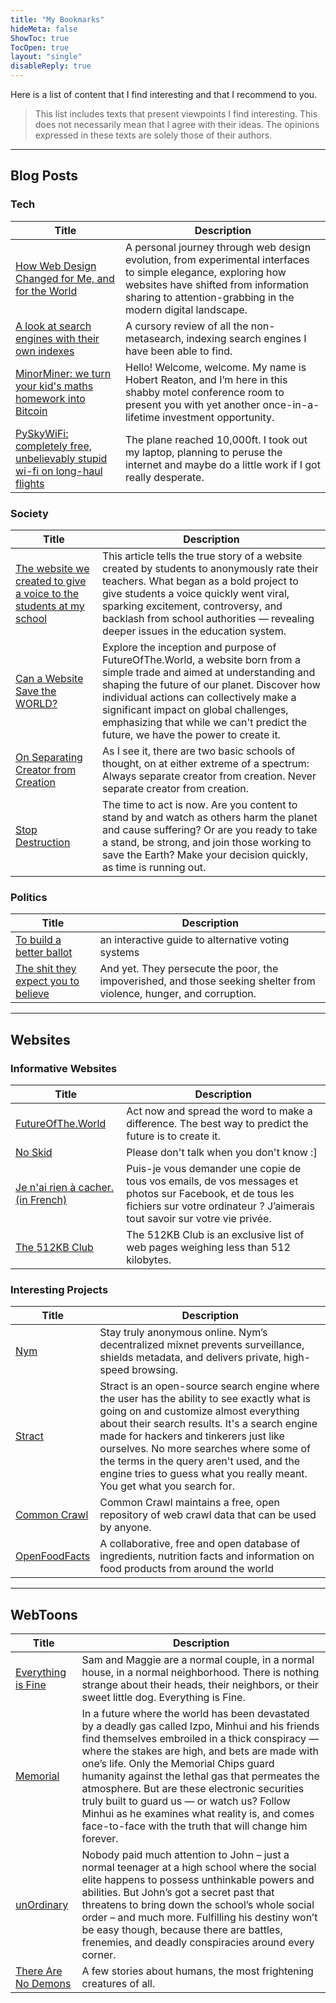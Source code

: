 ```yaml
---
title: "My Bookmarks"
hideMeta: false
ShowToc: true
TocOpen: true
layout: "single"
disableReply: true
---
```


Here is a list of content that I find interesting and that I recommend to you.

> This list includes texts that present viewpoints I find interesting. This does not necessarily mean that I agree with their ideas. The opinions expressed in these texts are solely those of their authors.

---

## Blog Posts

### Tech

| Title | Description |
|-------|-------------|
| [How Web Design Changed for Me, and for the World](https://futureofthe.tech/posts/how-web-design-changed-for-me-and-for-the-world) | A personal journey through web design evolution, from experimental interfaces to simple elegance, exploring how websites have shifted from information sharing to attention-grabbing in the modern digital landscape. |
| [A look at search engines with their own indexes](https://seirdy.one/posts/2021/03/10/search-engines-with-own-indexes) | A cursory review of all the non-metasearch, indexing search engines I have been able to find. |
| [MinorMiner: we turn your kid's maths homework into Bitcoin](https://robertheaton.com/minor-miner/) | Hello! Welcome, welcome. My name is Hobert Reaton, and I’m here in this shabby motel conference room to present you with yet another once-in-a-lifetime investment opportunity. |
| [PySkyWiFi: completely free, unbelievably stupid wi-fi on long-haul flights](https://robertheaton.com/pyskywifi/) | The plane reached 10,000ft. I took out my laptop, planning to peruse the internet and maybe do a little work if I got really desperate. |

### Society

| Title | Description |
|-------|-------------|
| [The website we created to give a voice to the students at my school](https://futureofthe.tech/posts/the-website-we-created-to-give-a-voice-to-the-students-at-my-school) | This article tells the true story of a website created by students to anonymously rate their teachers. What began as a bold project to give students a voice quickly went viral, sparking excitement, controversy, and backlash from school authorities — revealing deeper issues in the education system. |
| [Can a Website Save the WORLD?](https://futureofthe.tech/posts/can-a-website-save-the-world) | Explore the inception and purpose of FutureOfThe.World, a website born from a simple trade and aimed at understanding and shaping the future of our planet. Discover how individual actions can collectively make a significant impact on global challenges, emphasizing that while we can't predict the future, we have the power to create it. |
| [On Separating Creator from Creation](https://www.bfloeser.de/posts/creator-and-creation/) | As I see it, there are two basic schools of thought, on at either extreme of a spectrum: Always separate creator from creation. Never separate creator from creation. |
| [Stop Destruction](https://stzyxh.codeberg.page/sites/changing.html) | The time to act is now. Are you content to stand by and watch as others harm the planet and cause suffering? Or are you ready to take a stand, be strong, and join those working to save the Earth? Make your decision quickly, as time is running out. |

### Politics

| Title | Description |
|-------|-------------|
| [To build a better ballot](https://ncase.me/ballot/) | an interactive guide to alternative voting systems |
| [The shit they expect you to believe](https://sudoedit.com/the-shit-they-expect-you-to-believe/) | And yet. They persecute the poor, the impoverished, and those seeking shelter from violence, hunger, and corruption. |

---

## Websites

### Informative Websites

| Title | Description |
|-------|-------------|
| [FutureOfThe.World](https://futureofthe.world) | Act now and spread the word to make a difference. The best way to predict the future is to create it. |
| [No Skid](https://noskid.today) | Please don't talk when you don't know :] |
| [Je n'ai rien à cacher. (in French)](https://jenairienacacher.fr/) | Puis-je vous demander une copie de tous vos emails, de vos messages et photos sur Facebook, et de tous les fichiers sur votre ordinateur ? J’aimerais tout savoir sur votre vie privée. |
| [The 512KB Club](https://512kb.club/) | The 512KB Club is an exclusive list of web pages weighing less than 512 kilobytes. |
### Interesting Projects

| Title | Description |
|-------|-------------|
| [Nym](https://nym.com) | Stay truly anonymous online. Nym’s decentralized mixnet prevents surveillance, shields metadata, and delivers private, high-speed browsing. |
| [Stract](https://stract.com/) | Stract is an open-source search engine where the user has the ability to see exactly what is going on and customize almost everything about their search results. It's a search engine made for hackers and tinkerers just like ourselves. No more searches where some of the terms in the query aren't used, and the engine tries to guess what you really meant. You get what you search for. |
| [Common Crawl](https://commoncrawl.org/) | Common Crawl maintains a free, open repository of web crawl data that can be used by anyone. |
| [OpenFoodFacts](https://openfoodfacts.org) | A collaborative, free and open database of ingredients, nutrition facts and information on food products from around the world |

---

## WebToons

| Title | Description |
|-------|-------------|
| [Everything is Fine](https://www.webtoons.com/en/horror/everything-is-fine/list?title_no=2578) | Sam and Maggie are a normal couple, in a normal house, in a normal neighborhood. There is nothing strange about their heads, their neighbors, or their sweet little dog. Everything is Fine. |
| [Memorial](https://www.webtoons.com/en/thriller/memorial/list?title_no=6137) | In a future where the world has been devastated by a deadly gas called Izpo, Minhui and his friends find themselves embroiled in a thick conspiracy — where the stakes are high, and bets are made with one’s life. Only the Memorial Chips guard humanity against the lethal gas that permeates the atmosphere. But are these electronic securities truly built to guard us — or watch us? Follow Minhui as he examines what reality is, and comes face-to-face with the truth that will change him forever. |
| [unOrdinary](https://www.webtoons.com/en/super-hero/unordinary/list?title_no=679) | Nobody paid much attention to John – just a normal teenager at a high school where the social elite happens to possess unthinkable powers and abilities. But John’s got a secret past that threatens to bring down the school’s whole social order – and much more. Fulfilling his destiny won’t be easy though, because there are battles, frenemies, and deadly conspiracies around every corner. |
| [There Are No Demons](https://www.webtoons.com/en/thriller/there-are-no-demons/list?title_no=5725) | A few stories about humans, the most frightening creatures of all. |
